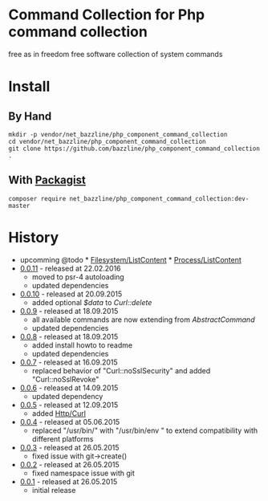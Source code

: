# Command Collection for Php command collection

free as in freedom free software collection of system commands

# Install

## By Hand

    mkdir -p vendor/net_bazzline/php_component_command_collection
    cd vendor/net_bazzline/php_component_command_collection
    git clone https://github.com/bazzline/php_component_command_collection .

## With [Packagist](https://packagist.org/packages/net_bazzline/php_component_command_collection)

    composer require net_bazzline/php_component_command_collection:dev-master

# History 

* upcomming
    @todo
        * [Filesystem/ListContent](https://github.com/bazzline/php_component_command/tree/master/example/Example/ls)
        * [Process/ListContent](https://github.com/bazzline/php_component_command/tree/master/example/Example/ps)
* [0.0.11](https://github.com/bazzline/php_component_command_collection/tree/0.0.11) - released at 22.02.2016
    * moved to psr-4 autoloading
    * updated dependencies
* [0.0.10](https://github.com/bazzline/php_component_command_collection/tree/0.0.10) - released at 20.09.2015
    * added optional *$data* to *Curl::delete*
* [0.0.9](https://github.com/bazzline/php_component_command_collection/tree/0.0.9) - released at 18.09.2015
    * all available commands are now extending from *AbstractCommand*
    * updated dependencies
* [0.0.8](https://github.com/bazzline/php_component_command_collection/tree/0.0.8) - released at 18.09.2015
    * added install howto to readme
    * updated dependencies
* [0.0.7](https://github.com/bazzline/php_component_command_collection/tree/0.0.7) - released at 16.09.2015
    * replaced behavior of "Curl::noSslSecurity" and added "Curl::noSslRevoke"
* [0.0.6](https://github.com/bazzline/php_component_command_collection/tree/0.0.6) - released at 14.09.2015
    * updated dependency
* [0.0.5](https://github.com/bazzline/php_component_command_collection/tree/0.0.5) - released at 12.09.2015
    * added [Http/Curl](https://github.com/bazzline/php_component_command_collection/blob/master/source/Net/Bazzline/Component/CommandCollection/Http/Curl.php)
* [0.0.4](https://github.com/bazzline/php_component_command_collection/tree/0.0.4) - released at 05.06.2015
    * replaced "/usr/bin/<command>" with "/usr/bin/env <command>" to extend compatibility with different platforms
* [0.0.3](https://github.com/bazzline/php_component_command_collection/tree/0.0.3) - released at 26.05.2015
    * fixed issue with git->create()
* [0.0.2](https://github.com/bazzline/php_component_command_collection/tree/0.0.2) - released at 26.05.2015
    * fixed namespace issue with git
* [0.0.1](https://github.com/bazzline/php_component_command_collection/tree/0.0.1) - released at 26.05.2015
    * initial release
